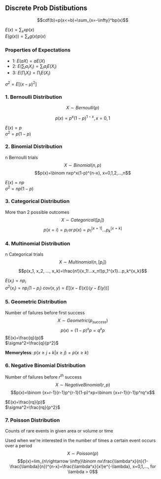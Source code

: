 ## Discrete Prob Distibutions
$$cdf(b)=p(x<=b)=\sum_{x=-\infty}^bp(x)$$

$E(x)=\sum_xxp(x)$\
$E(g(x))=\sum_xg(x)p(x)$

### Properties of Expectations
- 1: $E(aX)=aE(X)$
- 2: $E(\sum_ia_iX_i)=\sum_ia_iE(X_i)$
- 3: $E(\prod_iX_i)=\prod_iE(X_i)$

$\sigma^2=E[(x-\mu)^2]$

### 1. Bernoulli Distribution
$$X \sim Bernoulli(p)$$

$$p(x)=p^x(1-p)^{1-x}, x=0,1$$

$E(x)=p$  
$\sigma^2=p(1-p)$

### 2. Binomial Distribution
n Bernoulli trials
$$X \sim Binomial(n, p)$$
$$p(x)=\binom nxp^x(1-p)^{n-x}, x=0,1,2,...,n$$

$E(x)=np$\
$\sigma^2=np(1-p)$

### 3. Categorical Distribution
More than 2 possible outcomes
$$X \sim Categorical([p_i])$$
$$p(x=i)=p_i \, or \, p(x)=p_1^{[x=1]}...p_k^{[x=k]}$$

### 4. Multinomial Distribution
n Categorical trials
$$X \sim Multinomial(n, [p_i])$$
$$p(x_1, x_2, ..., x_k)=\frac{n!}{x_1!...x_n!}p_1^{x1}...p_k^{x_k}$$

$E(x_i)=np_i$\
$\sigma^2(x_i)=np_i(1-p_i)$
$cov(x, y)=E[(x-E(x))(y-E(y))]$

### 5. Geometric Distribution
Number of failures before first success
$$X \sim Geometric(p_{success})$$
$$p(x)=(1-p)^xp=q^xp$$
$E(x)=\frac{q}{p}$ \
$\sigma^2=\frac{q}{p^2}$

**Memoryless**: $p(x\ge j+k|x\ge j)=p(x\ge k)$

### 6. Negative Binomial Distribution
Number of failures before $r^{th}$ success
$$X \sim NegativeBinomial(r, p)$$
$$p(x)=\binom {x+r-1}{r-1}p^{r-1}(1-p)^xp=\binom {x+r-1}{r-1}p^rq^x$$

$E(x)=\frac{rq}{p}$ \
$\sigma^2=\frac{rq}{p^2}$

### 7. Poisson Distribution
Counts of rare events in given area or volume or time

Used when we're interested in the number of times a certain event occurs over a period
$$X \sim Poisson(p)$$
$$p(x)=lim_{n\rightarrow \infty}\binom nx\frac{\lambda^x}{n}(1-\frac{\lambda}{n})^{n-x}=\frac{\lambda^x}{x!}e^{-\lambda}, x=0,1,..., for \lambda > 0$$


